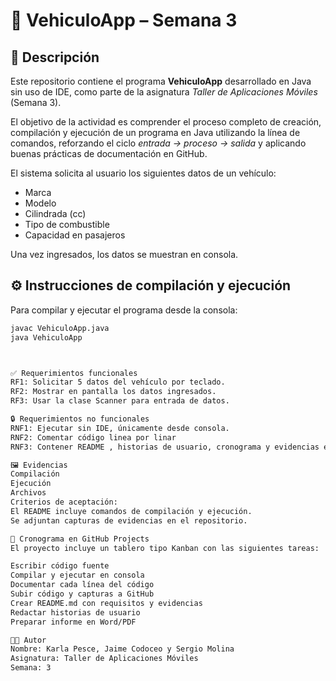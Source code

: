 # 🚗 VehiculoApp – Semana 3

## 📌 Descripción
Este repositorio contiene el programa **VehiculoApp** desarrollado en Java sin uso de IDE, como parte de la asignatura *Taller de Aplicaciones Móviles* (Semana 3).  

El objetivo de la actividad es comprender el proceso completo de creación, compilación y ejecución de un programa en Java utilizando la línea de comandos, reforzando el ciclo *entrada → proceso → salida* y aplicando buenas prácticas de documentación en GitHub.

El sistema solicita al usuario los siguientes datos de un vehículo:
- Marca
- Modelo
- Cilindrada (cc)
- Tipo de combustible
- Capacidad en pasajeros  

Una vez ingresados, los datos se muestran en consola.

## ⚙️ Instrucciones de compilación y ejecución
Para compilar y ejecutar el programa desde la consola:

```bash
javac VehiculoApp.java
java VehiculoApp



✅ Requerimientos funcionales
RF1: Solicitar 5 datos del vehículo por teclado.
RF2: Mostrar en pantalla los datos ingresados.
RF3: Usar la clase Scanner para entrada de datos.

🔒 Requerimientos no funcionales
RNF1: Ejecutar sin IDE, únicamente desde consola.
RNF2: Comentar código linea por linar
RNF3: Contener README , historias de usuario, cronograma y evidencias en repositorio.

🖼️ Evidencias
Compilación
Ejecución
Archivos
Criterios de aceptación:
El README incluye comandos de compilación y ejecución.
Se adjuntan capturas de evidencias en el repositorio.

📅 Cronograma en GitHub Projects
El proyecto incluye un tablero tipo Kanban con las siguientes tareas:

Escribir código fuente
Compilar y ejecutar en consola
Documentar cada línea del código
Subir código y capturas a GitHub
Crear README.md con requisitos y evidencias
Redactar historias de usuario
Preparar informe en Word/PDF

👨‍💻 Autor
Nombre: Karla Pesce, Jaime Codoceo y Sergio Molina
Asignatura: Taller de Aplicaciones Móviles
Semana: 3
